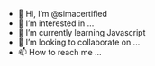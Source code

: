 - 👋 Hi, I’m @simacertified
- 👀 I’m interested in ...
- 🌱 I’m currently learning Javascript
- 💞️ I’m looking to collaborate on ...
- 📫 How to reach me ...

<!---
simacertified/simacertified is a ✨ special ✨ repository because its `README.md` (this file) appears on your GitHub profile.
You can click the Preview link to take a look at your changes.
--->
